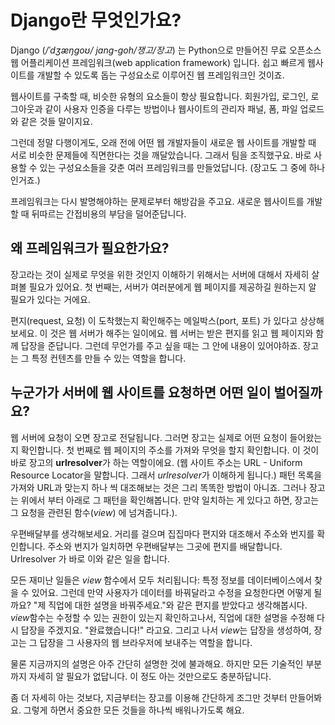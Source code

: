 # Django란 무엇인가요?

Django (*/ˈdʒæŋɡoʊ/ jang-goh/쟁고/장고*) 는 Python으로 만들어진 무료 오픈소스 웹 어플리케이션 프레임워크(web application framework) 입니다. 쉽고 빠르게 웹사이트를 개발할 수 있도록 돕는 구성요소로 이루어진 웹 프레임워크인 것이죠.

웹사이트를 구축할 때, 비슷한 유형의 요소들이 항상 필요합니다. 회원가입, 로그인, 로그아웃과 같이 사용자 인증을 다루는 방법이나 웹사이트의 관리자 패널, 폼, 파일 업로드와 같은 것들 말이지요.

그런데 정말 다행이게도, 오래 전에 어떤 웹 개발자들이 새로운 웹 사이트를 개발할 때 서로 비슷한 문제들에 직면한다는 것을 깨달았습니다. 그래서 팀을 조직했구요. 바로 사용할 수 있는 구성요소들을 갖춘 여러 프레임워크를 만들었답니다. (장고도 그 중에 하나인거죠.)

프레임워크는 다시 발명해야하는 문제로부터 해방감을 주고요. 새로운 웹사이트를 개발할 때 뒤따르는 간접비용의 부담을 덜어준답니다.

## 왜 프레임워크가 필요한가요?

장고라는 것이 실제로 무엇을 위한 것인지 이해하기 위해서는 서버에 대해서 자세히 살펴볼 필요가 있어요. 첫 번째는, 서버가 여러분에게 웹 페이지를 제공하길 원하는지 알 필요가 있다는 거에요.

편지(request, 요청) 이 도착했는지 확인해주는 메일박스(port, 포트) 가 있다고 상상해보세요. 이 것은 웹 서버가 해주는 일이에요. 웹 서버는 받은 편지를 읽고 웹 페이지와 함께 답장을 준답니다. 그런데 무언가를 주고 싶을 때는 그 안에 내용이 있어야하죠. 장고는 그 특정 컨텐츠를 만들 수 있는 역할을 합니다.

## 누군가가 서버에 웹 사이트를 요청하면 어떤 일이 벌어질까요?

웹 서버에 요청이 오면 장고로 전달됩니다. 그러면 장고는 실제로 어떤 요청이 들어왔는지 확인합니다. 첫 번째로 웹 페이지의 주소를 가져와 무엇을 할지 확인합니다. 이 것이 바로 장고의 **urlresolver**가 하는 역할이에요. (웹 사이트 주소는 URL - Uniform Resource Locator을 말합니다. 그래서 *urlresolver*가 이해하게 됩니다.) 패턴 목록을 가져와 URL과 맞는지 하나 씩 대조해보는 것은 그리 똑똑한 방법이 아니죠. 그러나 장고는 위에서 부터 아래로 그 패턴을 확인해봅니다. 만약 일치하는 게 있다고 하면, 장고는 그 요청을 관련된 함수(*view*) 에 넘겨줍니다.).

우편배달부를 생각해보세요. 거리를 걸으며 집집마다 편지와 대조해서 주소와 번지를 확인합니다. 주소와 번지가 일치하면 우편배달부는 그곳에 편지를 배달합니다. Urlresolver 가 바로 이와 같은 일을 합니다.

모든 재미난 일들은 *view* 함수에서 모두 처리됩니다: 특정 정보를 데이터베이스에서 찾을 수 있어요. 그런데 만약 사용자가 데이터를 바꿔달라고 수정을 요청한다면 어떻게 될까요? "제 직업에 대한 설명을 바꿔주세요."와 같은 편지를 받았다고 생각해봅시다. *view*함수는 수정할 수 있는 권한이 있는지 확인하고나서, 직업에 대한 설명을 수정해 다시 답장을 주겠지요. "완료했습니다!" 라고요. 그리고 나서 *view*는 답장을 생성하여, 장고는 그 답장을 그 사용자의 웹 브라우저에 보내주는 역할을 합니다.

물론 지금까지의 설명은 아주 간단히 설명한 것에 불과해요. 하지만 모든 기술적인 부분까지 자세히 알 필요가 없답니다. 이 정도 아는 것만으로도 충분하답니다.

좀 더 자세히 아는 것보다, 지금부터는 장고를 이용해 간단하게 조그만 것부터 만들어봐요. 그렇게 하면서 중요한 모든 것들을 하나씩 배워나가도록 해요.
